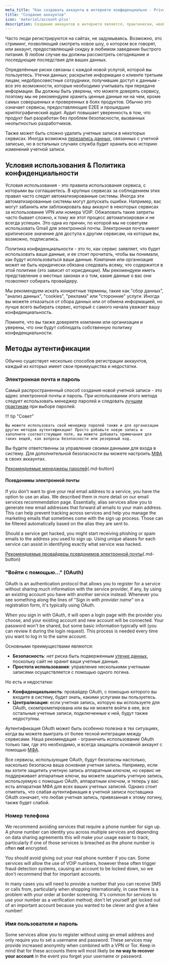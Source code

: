 ```yaml
---
meta_title: "Как создавать аккаунты в интернете конфиденциально - Privacy Guides"
title: "Создание аккаунтов"
icon: 'material/account-plus'
description: Создание аккаунтов в интернете является, практически, необходимостью, предпримите следующие шаги, чтобы сохранить вашу конфиденциальность.
---
```


Часто люди регистрируются на сайтах, не задумываясь. Возможно, это стриминг, позволяющий смотреть новое шоу, о котором все говорят, или аккаунт, предоставляющий скидку в любимом заведении быстрого питания. В любом случае вы должны рассмотреть сегодняшние и последующие последствия для ваших данных.

Определённые риски связаны с каждой новой услугой, которой вы пользуетесь. Утечки данных; раскрытие информации о клиенте третьим лицам; недобросовестные сотрудники, получившие доступ к данным - все это возможности, которые необходимо учитывать при передаче информации. Вы должны быть уверены, что можете доверять сервису, поэтому мы не рекомендуем хранить ценные данные ни на чем, кроме самых совершенных и проверенных в боях продуктов. Обычно это означает сервисы, предоставляющие E2EE и прошедшие криптографический аудит. Аудит повышает уверенность в том, что продукт был разработан без проблем безопасности, вызванных неопытностью разработчиков.

Также может быть сложно удалить учетные записи в некоторых сервисах. Иногда возможна [перезапись данных](account-deletion.md#overwriting-account-information), связанных с учетной записью, но в остальных случаях служба будет хранить всю историю изменений учетной записи.

## Условия использования & Политика конфиденциальности

Условия использования - это правила использования сервиса, с которыми вы соглашаетесь. В крупных сервисах за соблюдением этих правил часто следят автоматизированные системы. Иногда эти автоматизированные системы могут допускать ошибки. Например, вас могут забанить или заблокировать ваш аккаунт в некоторых сервисах за использование VPN или номера VOIP. Обжаловать такие запреты часто бывает сложно, к тому же этот процесс автоматизирован и не всегда успешен. Это одна из причин, по которой мы не советуем использовать Gmail для электронной почты. Электронная почта имеет критическое значение для доступа к другим сервисам, на которые вы, возможно, подписались.

Политика конфиденциальности - это то, как сервис заявляет, что будет использовать ваши данные, и ее стоит прочитать, чтобы вы понимали, как будут использоваться ваши данные. Компания или организация может не быть юридически обязана следовать всему, что содержится в этой политике (это зависит от юрисдикции). Мы рекомендуем иметь представление о местных законах и о том, какие данные о вас они позволяют собирать провайдеру.

Мы рекомендуем искать конкретные термины, такие как "сбор данных", "анализ данных", "cookies", "реклама" или "сторонние" услуги. Иногда вы можете отказаться от сбора данных или от обмена информацией, но лучше всего выбирать сервис, который с самого начала уважает вашу конфиденциальность.

Помните, что вы также доверяете компании или организации и уверены, что они будут соблюдать собственную политику конфиденциальности.

## Методы аутентификации

Обычно существует несколько способов регистрации аккаунтов, каждый из которых имеет свои преимущества и недостатки.

### Электронная почта и пароль

Самый распространенный способ создания новой учетной записи - это адрес электронной почты и пароль. При использовании этого метода следует использовать менеджер паролей и следовать [лучшим практикам](passwords-overview.md) при выборе паролей.

!!! tip "Совет"

    Вы можете использовать свой менеджер паролей также и для организации других методов аутентификации! Просто добавьте новую запись и заполните соответствующие поля, вы можете добавить примечания для таких вещей, как вопросы безопасности или резервный код.

Вы будете ответственны за управление своими данными для входа в систему. Для дополнительной безопасности вы можете настроить [МФА](multi-factor-authentication.md) в своих аккаунтах.

[Рекомендуемые менеджеры паролей](../passwords.md ""){.md-button}

#### Псевдонимы электронной почты

If you don't want to give your real email address to a service, you have the option to use an alias. We described them in more detail on our email services recommendation page. Essentially, alias services allow you to generate new email addresses that forward all emails to your main address. This can help prevent tracking across services and help you manage the marketing emails that sometimes come with the sign up process. Those can be filtered automatically based on the alias they are sent to.

Should a service get hacked, you might start receiving phishing or spam emails to the address you used to sign up. Using unique aliases for each service can assist in identifying exactly what service was hacked.

[Рекомендуемые провайдеры псевдонимов электронной почты](../email.md#email-aliasing-services ""){.md-button}

### "Войти с помощью..." (OAuth)

OAuth is an authentication protocol that allows you to register for a service without sharing much information with the service provider, if any, by using an existing account you have with another service instead. Whenever you see something along the lines of "Sign in with *provider name*" on a registration form, it's typically using OAuth.

When you sign in with OAuth, it will open a login page with the provider you choose, and your existing account and new account will be connected. Your password won't be shared, but some basic information typically will (you can review it during the login request). This process is needed every time you want to log in to the same account.

Основными преимуществами являются:

- **Безопасность**: нет риска быть подверженным [утечке данных](https://en.wikipedia.org/wiki/Data_breach), поскольку сайт не хранит ваши учетные данные.
- **Простота использования**: управление несколькими учетными записями осуществляется с помощью одного логина.

Но есть и недостатки:

- **Конфиденциальность**: провайдер OAuth, с помощью которого вы входите в систему, будет знать, какими услугами вы пользуетесь.
- **Централизация**: если учетная запись, которую вы используете для OAuth, скомпрометирована или вы не можете войти в нее, все остальные учетные записи, подключенные к ней, будут также недоступны.

Аутентификация OAuth может быть особенно полезна в тех ситуациях, когда вы можете выиграть от более тесной интеграции между сервисами. Наша рекомендация - ограничить использование OAuth только там, где это необходимо, и всегда защищать основной аккаунт с помощью [МФА](multi-factor-authentication.md).

Все сервисы, использующие OAuth, будут безопасны настолько, насколько безопасна ваша основная учетная запись. Например, если вы хотите защитить учетную запись аппаратным ключом, но сервис не поддерживает аппаратные ключи, вы можете защитить учетную запись, используемую с помощью OAuth, аппаратным ключом, и теперь у вас есть аппаратная МФА для всех ваших учетных записей. Однако стоит отметить, что слабая аутентификация в учетной записи поставщика OAuth означает, что любая учетная запись, привязанная к этому логину, также будет слабой.

### Номер телефона

We recommend avoiding services that require a phone number for sign up. A phone number can identity you across multiple services and depending on data sharing agreements this will make your usage easier to track, particularly if one of those services is breached as the phone number is often **not** encrypted.

You should avoid giving out your real phone number if you can. Some services will allow the use of VOIP numbers, however these often trigger fraud detection systems, causing an account to be locked down, so we don't recommend that for important accounts.

In many cases you will need to provide a number that you can receive SMS or calls from, particularly when shopping internationally, in case there is a problem with your order at border screening. It's common for services to use your number as a verification method; don't let yourself get locked out of an important account because you wanted to be clever and give a fake number!

### Имя пользователя и пароль

Some services allow you to register without using an email address and only require you to set a username and password. These services may provide increased anonymity when combined with a VPN or Tor. Keep in mind that for these accounts there will most likely be **no way to recover your account** in the event you forget your username or password.
